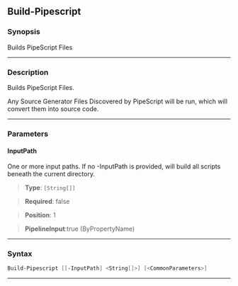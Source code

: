 
Build-Pipescript
----------------
### Synopsis
Builds PipeScript Files

---
### Description

Builds PipeScript Files.

Any Source Generator Files Discovered by PipeScript will be run, which will convert them into source code.

---
### Parameters
#### **InputPath**

One or more input paths.  If no -InputPath is provided, will build all scripts beneath the current directory.



> **Type**: ```[String[]]```

> **Required**: false

> **Position**: 1

> **PipelineInput**:true (ByPropertyName)



---
### Syntax
```PowerShell
Build-Pipescript [[-InputPath] <String[]>] [<CommonParameters>]
```
---



